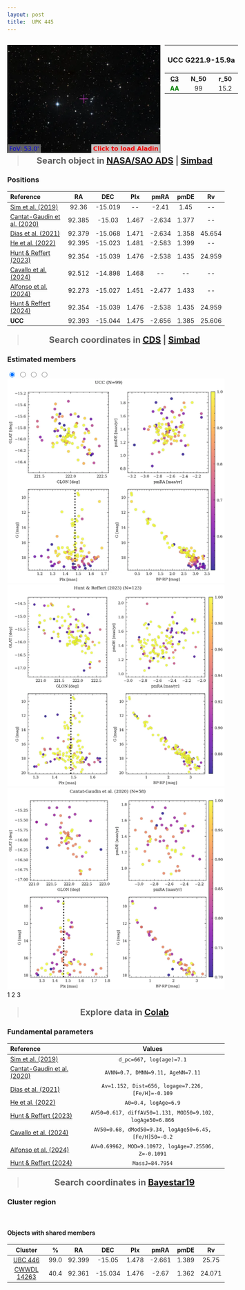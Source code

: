 ```yaml
---
layout: post
title:  UPK 445
---
```

<div style="display: flex; justify-content: space-between; width:720px;height:250px">
<div style="text-align: center;">

<!-- Static image + data attributes for FOV and target -->
<img id="aladin_img"
     data-umami-event="aladin_load"
     src="https://raw.githubusercontent.com/ucc23/Q3N/main/plots/upk445_aladin.webp"
     alt="Click to load Aladin Lite" 
     style="width:355px;height:250px; cursor: pointer;"
     data-fov="0.507" 
     data-target="92.393 -15.044"/>
<!-- Div to contain Aladin Lite viewer -->
<div id="aladin-lite-div" style="width:355px;height:250px;display:none;"></div>
<!-- Aladin Lite script (will be loaded after the image is clicked) -->
<script src="{{ site.baseurl }}/scripts/aladin_load.js"></script>

</div>
<!-- Left block -->

<table style="width:355px;height:250px;">
  <!-- Row 1 (title) -->
  <tr>
    <td colspan="5"><h3>UCC G221.9-15.9a</h3></td>
  </tr>
  <!-- Row 2 -->
  <tr>
    <th style="text-align: center;"><a href="https://ucc.ar/faq#what-is-the-c3-parameter" title="Combined class">C3</a></th>
    <th style="text-align: center;"><div title="Stars with membership probability >50%">N_50</div></th>
    <th style="text-align: center;"><div title="Radius that contains half the members [arcmin]">r_50</div></th>
  </tr>
  <!-- Row 3 -->
  <tr>
    <td style="text-align: center;"><span style="color: green; font-weight: bold;">A</span><span style="color: green; font-weight: bold;">A</span></td>
    <td style="text-align: center;">99</td>
    <td style="text-align: center;">15.2</td>
  </tr>
</table>
</div>

> <p style="text-align:center; font-weight: bold; font-size:20px">Search object in <a data-umami-event="nasa_search" href="https://ui.adsabs.harvard.edu/search/q=%20collection%3Aastronomy%20body%3A%22UPK%20445%22&sort=date%20desc%2C%20bibcode%20desc&p_=0" target="_blank">NASA/SAO ADS</a> | <a data-umami-event="simbad_search" href="https://simbad.cds.unistra.fr/simbad/sim-id-refs?Ident=upk445" target="_blank">Simbad</a></p>


### Positions

| Reference    | RA    | DEC   | Plx  | pmRA  | pmDE   |  Rv  |
| :---         | :---: | :---: | :---: | :---: | :---: | :---: |
|[Sim et al. (2019)](https://ui.adsabs.harvard.edu/abs/2019JKAS...52..145S) | 92.36 | -15.019 | -- | -2.41 | 1.45 | -- |
|[Cantat-Gaudin et al. (2020)](https://ui.adsabs.harvard.edu/abs/2020A%26A...640A...1C) | 92.385 | -15.03 | 1.467 | -2.634 | 1.377 | -- |
|[Dias et al. (2021)](https://ui.adsabs.harvard.edu/abs/2021MNRAS.504..356D) | 92.379 | -15.068 | 1.471 | -2.634 | 1.358 | 45.654 |
|[He et al. (2022)](https://ui.adsabs.harvard.edu/abs/2022ApJS..262....7H) | 92.395 | -15.023 | 1.481 | -2.583 | 1.399 | -- |
|[Hunt & Reffert (2023)](https://ui.adsabs.harvard.edu/abs/2023A%26A...673A.114H) | 92.354 | -15.039 | 1.476 | -2.538 | 1.435 | 24.959 |
|[Cavallo et al. (2024)](https://ui.adsabs.harvard.edu/abs/2024AJ....167...12C) | 92.512 | -14.898 | 1.468 | -- | -- | -- |
|[Alfonso et al. (2024)](https://ui.adsabs.harvard.edu/abs/2024A%26A...689A..18A) | 92.273 | -15.027 | 1.451 | -2.477 | 1.433 | -- |
|[Hunt & Reffert (2024)](https://ui.adsabs.harvard.edu/abs/2024A%26A...686A..42H) | 92.354 | -15.039 | 1.476 | -2.538 | 1.435 | 24.959 |
| **UCC** |92.393 | -15.044 | 1.475 | -2.656 | 1.385 | 25.606 |

> <p style="text-align:center; font-weight: bold; font-size:20px">Search coordinates in <a data-umami-event="cds_coord_search" href="https://cdsportal.u-strasbg.fr/?target=92.393,-15.044" target="_blank">CDS</a> | <a data-umami-event="simbad_coord_search" href="https://simbad.cds.unistra.fr/mobile/object_list.html?coord=92.393%20-15.044&output=json&radius=5&userEntry=upk445" target="_blank">Simbad</a></p>

### Estimated members

<div class="carousel">
<input type="radio" name="radio-btn" id="slide1" checked>
<input type="radio" name="radio-btn" id="slide1">
<input type="radio" name="radio-btn" id="slide2">
<input type="radio" name="radio-btn" id="slide3">
<div class="slides">
<div class="slide">
<a href="https://raw.githubusercontent.com/ucc23/Q3N/main/plots/UCC/upk445.webp" target="_blank">
<img src="https://raw.githubusercontent.com/ucc23/Q3N/main/plots/UCC/upk445.webp" alt="UPK 445 UCC">
</a>
</div>
<div class="slide">
<a href="https://raw.githubusercontent.com/ucc23/Q3N/main/plots/HUNT23/upk445.webp" target="_blank">
<img src="https://raw.githubusercontent.com/ucc23/Q3N/main/plots/HUNT23/upk445.webp" alt="UPK 445 HUNT23">
</a>
</div>
<div class="slide">
<a href="https://raw.githubusercontent.com/ucc23/Q3N/main/plots/CANTAT20/upk445.webp" target="_blank">
<img src="https://raw.githubusercontent.com/ucc23/Q3N/main/plots/CANTAT20/upk445.webp" alt="UPK 445 CANTAT20">
</a>
</div>
</div>
<div class="indicators">
<label for="slide1">1</label>
<label for="slide2">2</label>
<label for="slide3">3</label>
</div>
</div>


> <p style="text-align:center; font-weight: bold; font-size:20px">Explore data in <a data-umami-event="colab" href="https://colab.research.google.com/github/ucc23/ucc/blob/main/assets/notebook.ipynb" target="_blank">Colab</a></p>


### Fundamental parameters

| Reference |  Values |
| :---      |  :---:  |
| [Sim et al. (2019)](https://ui.adsabs.harvard.edu/abs/2019JKAS...52..145S) | `d_pc=667, log(age)=7.1` |
| [Cantat-Gaudin et al. (2020)](https://ui.adsabs.harvard.edu/abs/2020A%26A...640A...1C) | `AVNN=0.7, DMNN=9.11, AgeNN=7.11` |
| [Dias et al. (2021)](https://ui.adsabs.harvard.edu/abs/2021MNRAS.504..356D) | `Av=1.152, Dist=656, logage=7.226, [Fe/H]=-0.109` |
| [He et al. (2022)](https://ui.adsabs.harvard.edu/abs/2022ApJS..262....7H) | `A0=0.4, logAge=6.9` |
| [Hunt & Reffert (2023)](https://ui.adsabs.harvard.edu/abs/2023A%26A...673A.114H) | `AV50=0.617, diffAV50=1.131, MOD50=9.102, logAge50=6.866` |
| [Cavallo et al. (2024)](https://ui.adsabs.harvard.edu/abs/2024AJ....167...12C) | `AV50=0.68, dMod50=9.34, logAge50=6.45, [Fe/H]50=-0.2` |
| [Alfonso et al. (2024)](https://ui.adsabs.harvard.edu/abs/2024A%26A...689A..18A) | `AV=0.69962, MOD=9.10972, logAge=7.25506, Z=-0.1091` |
| [Hunt & Reffert (2024)](https://ui.adsabs.harvard.edu/abs/2024A%26A...686A..42H) | `MassJ=84.7954` |

> <p style="text-align:center; font-weight: bold; font-size:20px">Search coordinates in <a data-umami-event="bayestar" href="http://argonaut.skymaps.info/query?lon=221.964%20&lat=-15.947&coordsys=gal&mapname=bayestar2019" target="_blank">Bayestar19</a></p>


### Cluster region

<html lang="en">
  <body>
    <center>
    <div id="plot-params"
         data-oc-name="upk445"
         data-ra-center="92.39"
         data-dec-center="-15.03"
         data-rad-deg="15.2"
         data-plx="1.475">
    </div>
    <div id="plot-container">
        <div id="plot"></div>
    </div>
    <script defer type="module" src="{{ site.baseurl }}/scripts/radec_scatter.js"></script>
    </center>
  </body>
</html>
<br>


#### Objects with shared members

| Cluster | <span title="Percentage of members that this OC shares with the ones listed">%</span>   | RA   | DEC   | Plx   | pmRA  | pmDE  | Rv    |
| :---:   | :-: |:---: | :---: | :---: | :---: | :---: | :---: |
|[UBC 446](/_clusters/ubc446/)| 99.0 | 92.399 | -15.05 | 1.478 | -2.661 | 1.389 | 25.75 |
|[CWWDL 14263](/_clusters/cwwdl14263/)| 40.4 | 92.361 | -15.034 | 1.476 | -2.67 | 1.362 | 24.071 |